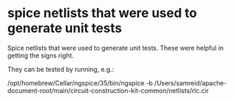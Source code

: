# spice netlists that were used to generate unit tests

Spice netlists that were used to generate unit tests. These were helpful in getting the signs right.

They can be tested by running, e.g.:

/opt/homebrew/Cellar/ngspice/35/bin/ngspice -b
/Users/samreid/apache-document-root/main/circuit-construction-kit-common/netlists/rlc.cir